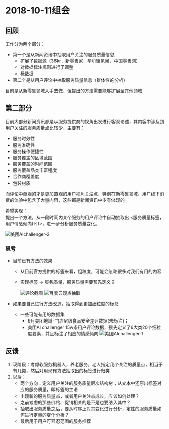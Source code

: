 # 2018-10-11组会

## 回顾

工作分为两个部分：

- 第一个是从新闻资讯中抽取用户关注的服务质量信息
    - 扩展了数据源（36kr，新零售家，华尔街见闻，中国零售网）
    - 对数据标注规则进行了调整
    - 标数据
- 第二个是从用户评论中抽取服务质量信息（群体性的分析）

目前是从新零售领域入手去做，但提出的方法需要能够扩展至其他领域

## 第二部分

目前大部分新闻资讯都是从服务提供商的视角出发进行客观论述，其内容中涉及到用户关注的服务质量点比较少，主要有：

- 服务时效性
- 服务准确性
- 服务操作便捷性
- 服务覆盖的区域范围
- 服务覆盖的时间范围
- 服务覆盖品类丰富程度
- 合作商覆盖度
- 包装材质

而评论中蕴涵的才是更加直观的用户视角关注点，特别在新零售领域，用户线下消费的体验中包含了大量内容，这些都是新闻资讯中少有体现的。

希望实现：  
提出一个方法，从一段时间内某个服务的用户评论中自动抽取出 <服务质量标签，用户情感倾向(%)>，进一步分析服务质量变化。

![美团AIchallenger-2](4.png)

### 思考

- 目前已有方法的效果
    - 从目前官方提供的标签来看，粗粒度，可能会忽略很多对我们有用的内容
    - 实现标签 -> 服务质量，服务质量需要预先定义？

        ![评论截图](1.png)
        ![百度云观点抽取](3.png)

    

- 如果要自己进行方法改造，抽取得到更加细粒度的标签
    - 一些可能有用的数据集
        - 9月美团地域-门店层级食品安全差评数据(未标注)；  
        - 美团AI challenger 15w条用户评论数据，预先定义了6大类20个细粒度要素，并且标注了相应的情感倾向
        ![美团AIchallenger-1](2.png)

## 反馈

1. 现阶段：考虑软服务机器人，养老服务，老人指定几个关注的质量点，相当于有几类，然后对用现有方法抽取出的标签进行归类
2. 以后：
    - 两个方向：定义用户关注的服务质量层次结构树；从文本中还原出标签对应的服务质量，即标签的主语
    - 出现新的服务质量点，或者用户关注点成长，应该如何处理？
    - 之前考虑的那些价格、促销相关的是不是也要纳入其中？
    - 抽取出服务质量之后，要从时序上对其变化进行分析，定性的服务质量如何进行定量的变化分析？
    - 最后用于用户可容忍范围的服务推荐
